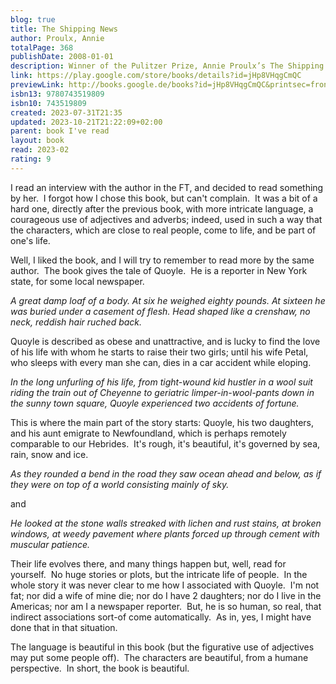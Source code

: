 ```yaml
---  
blog: true  
title: The Shipping News  
author: Proulx, Annie  
totalPage: 368  
publishDate: 2008-01-01  
description: Winner of the Pulitzer Prize, Annie Proulx’s The Shipping News is a vigorous, darkly comic, and at times magical portrait of the contemporary North American family. Quoyle, a third-rate newspaper hack, with a “head shaped like a crenshaw, no neck, reddish hair...features as bunched as kissed fingertips,” is wrenched violently out of his workaday life when his two-timing wife meets her just desserts. An aunt convinces Quoyle and his two emotionally disturbed daughters to return with her to the starkly beautiful coastal landscape of their ancestral home in Newfoundland. Here, on desolate Quoyle’s Point, in a house empty except for a few mementos of the family’s unsavory past, the battered members of three generations try to cobble up new lives. Newfoundland is a country of coast and cove where the mercury rarely rises above seventy degrees, the local culinary delicacy is cod cheeks, and it’s easier to travel by boat and snowmobile than on anything with wheels. In this harsh place of cruel storms, a collapsing fishery, and chronic unemployment, the aunt sets up as a yacht upholsterer in nearby Killick-Claw, and Quoyle finds a job reporting the shipping news for the local weekly, the Gammy Bird (a paper that specializes in sexual-abuse stories and grisly photos of car accidents). As the long winter closes its jaws of ice, each of the Quoyles confronts private demons, reels from catastrophe to minor triumph—in the company of the obsequious Mavis Bangs; Diddy Shovel the strongman; drowned Herald Prowse; cane-twirling Beety; Nutbeem, who steals foreign news from the radio; a demented cousin the aunt refuses to recognize; the much-zippered Alvin Yark; silent Wavey; and old Billy Pretty, with his bag of secrets. By the time of the spring storms Quoyle has learned how to gut cod, to escape from a pickle jar, and to tie a true lover’s knot.  
link: https://play.google.com/store/books/details?id=jHp8VHqgCmQC  
previewLink: http://books.google.de/books?id=jHp8VHqgCmQC&printsec=frontcover&dq=Annie+Proulx,+The+shipping+news&hl=&as_pt=BOOKS&cd=1&source=gbs_api  
isbn13: 9780743519809  
isbn10: 743519809  
created: 2023-07-31T21:35  
updated: 2023-10-21T21:22:09+02:00  
parent: book I've read  
layout: book  
read: 2023-02  
rating: 9  
---  
```

  
I read an interview with the author in the FT, and decided to read something by her.  I forgot how I chose this book, but can't complain.  It was a bit of a hard one, directly after the previous book, with more intricate language, a courageous use of adjectives and adverbs; indeed, used in such a way that the characters, which are close to real people, come to life, and be part of one's life.  
  
Well, I liked the book, and I will try to remember to read more by the same author.  The book gives the tale of Quoyle.  He is a reporter in New York state, for some local newspaper.   
  
*A great damp loaf of a body. At six he weighed eighty pounds. At sixteen he was buried under a casement of flesh. Head shaped like a crenshaw, no neck, reddish hair ruched back.*  
  
Quoyle is described as obese and unattractive, and is lucky to find the love of his life with whom he starts to raise their two girls; until his wife Petal, who sleeps with every man she can, dies in a car accident while eloping.    
  
*In the long unfurling of his life, from tight-wound kid hustler in a wool suit riding the train out of Cheyenne to geriatric limper-in-wool-pants down in the sunny town square, Quoyle experienced two accidents of fortune.*  
  
This is where the main part of the story starts: Quoyle, his two daughters, and his aunt emigrate to Newfoundland, which is perhaps remotely comparable to our Hebrides.  It's rough, it's beautiful, it's governed by sea, rain, snow and ice.    
  
*As they rounded a bend in the road they saw ocean ahead and below, as if they were on top of a world consisting mainly of sky.*  
  
and  
  
*He looked at the stone walls streaked with lichen and rust stains, at broken windows, at weedy pavement where plants forced up through cement with muscular patience.*  
  
Their life evolves there, and many things happen but, well, read for yourself.  No huge stories or plots, but the intricate life of people.  In the whole story it was never clear to me how I associated with Quoyle.  I'm not fat; nor did a wife of mine die; nor do I have 2 daughters; nor do I live in the Americas; nor am I a newspaper reporter.  But, he is so human, so real, that indirect associations sort-of come automatically.  As in, yes, I might have done that in that situation.  
  
The language is beautiful in this book (but the figurative use of adjectives may put some people off).  The characters are beautiful, from a humane perspective.  In short, the book is beautiful.